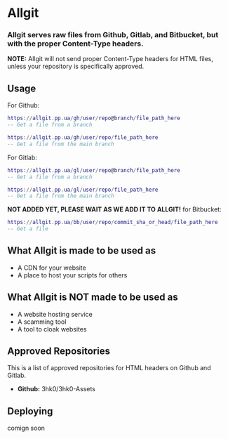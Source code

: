 # Allgit

### Allgit serves raw files from Github, Gitlab, and Bitbucket, but with the proper Content-Type headers.
**NOTE:** Allgit will not send proper Content-Type headers for HTML files, unless your repository is specifically approved.

## Usage

For Github:

```lua
https://allgit.pp.ua/gh/user/repo@branch/file_path_here
-- Get a file from a branch

https://allgit.pp.ua/gh/user/repo/file_path_here
-- Get a file from the main branch
```

For Gitlab:

```lua
https://allgit.pp.ua/gl/user/repo@branch/file_path_here
-- Get a file from a branch

https://allgit.pp.ua/gl/user/repo/file_path_here
-- Get a file from the main branch
```

**NOT ADDED YET, PLEASE WAIT AS WE ADD IT TO ALLGIT!** for Bitbucket:

```lua
https://allgit.pp.ua/bb/user/repo/commit_sha_or_head/file_path_here
-- Get a file
```

## What Allgit is made to be used as
- A CDN for your website
- A place to host your scripts for others

## What Allgit is NOT made to be used as
- A website hosting service
- A scamming tool
- A tool to cloak websites

## Approved Repositories

This is a list of approved repositories for HTML headers on Github and Gitlab.

- **Github:** 3hk0/3hk0-Assets

## Deploying
comign soon